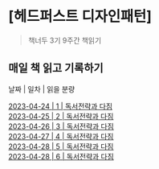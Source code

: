 # [헤드퍼스트 디자인패턴]
> 책너두 3기 9주간 책읽기

<!-- [![NPM Version][npm-image]][npm-url]
[![Build Status][travis-image]][travis-url]
[![Downloads Stats][npm-downloads]][npm-url] -->

<!-- 한 두 문단으로 프로젝트 소개 글을 작성합니다. -->

<!-- ![](../header.png) -->

## 매일 책 읽고 기록하기

 날짜 | 일차 | 읽을 분량 

[2023-04-24 | 1 | 독서전략과 다짐](https://github.com/dlcksdud/designPattern/blob/master/1Week/1day.md)  
[2023-04-25 | 2 | 독서전략과 다짐](https://github.com/dlcksdud/designPattern/blob/master/1Week/2day_26-40p.md)  
[2023-04-26 | 3 | 독서전략과 다짐](https://github.com/dlcksdud/designPattern/blob/master/1Week/3day_41-55p.md)  
[2023-04-27 | 4 | 독서전략과 다짐](https://github.com/dlcksdud/designPattern/blob/master/1Week/4day_56-69p.md)  
[2023-04-28 | 5 | 독서전략과 다짐]()  
[2023-04-28 | 6 | 독서전략과 다짐]()  




<!-- ```sh
npm install my-crazy-module --save
```

윈도우:

```sh
edit autoexec.bat
```

## 사용 예제

스크린 샷과 코드 예제를 통해 사용 방법을 자세히 설명합니다.

_더 많은 예제와 사용법은 [Wiki][wiki]를 참고하세요._

## 개발 환경 설정

모든 개발 의존성 설치 방법과 자동 테스트 슈트 실행 방법을 운영체제 별로 작성합니다.

```sh
make install
npm test
```

## 업데이트 내역

* 0.2.1
    * 수정: 문서 업데이트 (모듈 코드 동일)
* 0.2.0
    * 수정: `setDefaultXYZ()` 메서드 제거
    * 추가: `init()` 메서드 추가
* 0.1.1
    * 버그 수정: `baz()` 메서드 호출 시 부팅되지 않는 현상 (@컨트리뷰터 감사합니다!)
* 0.1.0
    * 첫 출시
    * 수정: `foo()` 메서드 네이밍을 `bar()`로 수정
* 0.0.1
    * 작업 진행 중

## 정보

이름 – [@트위터 주소](https://twitter.com/dbader_org) – 이메일주소@example.com

XYZ 라이센스를 준수하며 ``LICENSE``에서 자세한 정보를 확인할 수 있습니다.

[https://github.com/yourname/github-link](https://github.com/dbader/)

## 기여 방법

1. (<https://github.com/yourname/yourproject/fork>)을 포크합니다.
2. (`git checkout -b feature/fooBar`) 명령어로 새 브랜치를 만드세요.
3. (`git commit -am 'Add some fooBar'`) 명령어로 커밋하세요.
4. (`git push origin feature/fooBar`) 명령어로 브랜치에 푸시하세요. 
5. 풀리퀘스트를 보내주세요. -->

<!-- Markdown link & img dfn's -->
<!-- [npm-image]: https://img.shields.io/npm/v/datadog-metrics.svg?style=flat-square
[npm-url]: https://npmjs.org/package/datadog-metrics
[npm-downloads]: https://img.shields.io/npm/dm/datadog-metrics.svg?style=flat-square
[travis-image]: https://img.shields.io/travis/dbader/node-datadog-metrics/master.svg?style=flat-square
[travis-url]: https://travis-ci.org/dbader/node-datadog-metrics
[wiki]: https://github.com/yourname/yourproject/wiki -->